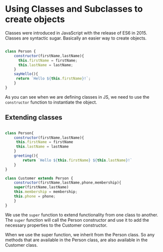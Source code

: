 # Using Classes and Subclasses to create objects

Classes were introduced in JavaScript with the release of ES6 in 2015. Classes are syntactic sugar. Basically an easier way to create objects.


```js

class Person {
    constructor(firstName,lastName){
      this.firstName = firstName;
      this.lastName = lastName;
    }
    sayHello(){
     return `Hello ${this.firstName}!`;   
    }
}


```

As you can see when we are defining classes in JS, we need to use the `constructor` function to instantiate the object. 




## Extending classes

```js

class Person{
    constructor(firstName,lastName){
     this.firstName = firstName
     this.lastName = lastName
    }
    greeting(){
        return `Hello ${this.firstName} ${this.lastName}!`
    }
}

class Customer extends Person {
    constructor(firstName,lastName,phone,membership){
    super(firstName,lastName)
    this.membership = membership;
    this.phone = phone;
    }
}

```
We use the `super` function to extend functionality from one class to another. The `super` function will call the Person constructor and use it to add the necessary properties to the Customer constructor.


When we use the super function, we inherit from the Person class. So any methods that are available in the Person class, are also available in the Customer class.